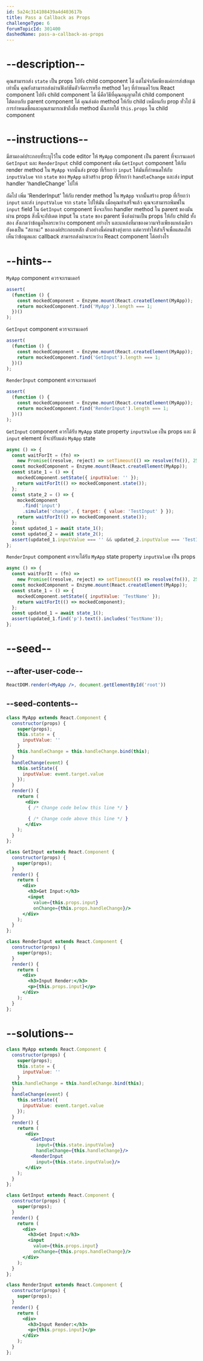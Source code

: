 ```yaml
---
id: 5a24c314108439a4d403617b
title: Pass a Callback as Props
challengeType: 6
forumTopicId: 301400
dashedName: pass-a-callback-as-props
---
```


# --description--

คุณสามารถส่ง `state` เป็น props ไปยัง child component ได้ แต่ไม่จำกัดเพียงแค่การส่งข้อมูลเท่านั้น คุณยังสามารถส่งผ่านฟังก์ชันตัวจัดการหรือ method ใดๆ ที่กำหนดไว้บน React component ไปยัง child component ได้ นี่คือวิธีที่คุณอนุญาตให้ child component โต้ตอบกับ parent component ได้ คุณส่งต่อ method ให้กับ child เหมือนกับ prop ทั่วไป มีการกำหนดชื่อและคุณสามารถเข้าถึงชื่อ method นั้นภายใต้ `this.props` ใน child component

# --instructions--

มีสามองค์ประกอบที่ระบุไว้ใน code editor ให้ `MyApp` component เป็น parent ที่จะเรนเดอร์ `GetInput` และ `RenderInput` child component เพิ่ม `GetInput` component ให้กับ render method ใน `MyApp` จากนั้นส่ง prop ที่เรียกว่า `input` ให้มันที่กำหนดให้กับ `inputValue` จาก `state` ของ `MyApp` แล้วสร้าง prop ที่เรียกว่า `handleChange` และส่ง input handler 'handleChange' ไปให้

ถัดไป เพิ่ม 'RenderInput' ให้กับ render method ใน `MyApp` จากนั้นสร้าง prop ที่เรียกว่า `input` และส่ง `inputValue` จาก `state` ไปให้มัน เมื่อคุณทำเสร็จแล้ว คุณจะสามารถพิมพ์ใน `input` field ใน `GetInput` component ซึ่งจะเรียก handler method ใน parent ของมันผ่าน props สิ่งนี้จะอัปเดต input ใน `state` ของ parent ซึ่งส่งผ่านเป็น props ให้กับ child ทั้งสอง สังเกตว่าข้อมูลไหลระหว่าง component อย่างไร และแหล่งที่มาของความจริงเพียงแหล่งเดียวยังคงเป็น "สถานะ" ขององค์ประกอบหลัก ตัวอย่างนี้ค่อนข้างยุ่งยาก แต่ควรทำให้สำเร็จเพื่อแสดงให้เห็นว่าข้อมูลและ callback สามารถส่งผ่านระหว่าง React component ได้อย่างไร

# --hints--

`MyApp` component ควรจะเรนเดอร์

```js
assert(
  (function () {
    const mockedComponent = Enzyme.mount(React.createElement(MyApp));
    return mockedComponent.find('MyApp').length === 1;
  })()
);
```

`GetInput` component ควรจะเรนเดอร์


```js
assert(
  (function () {
    const mockedComponent = Enzyme.mount(React.createElement(MyApp));
    return mockedComponent.find('GetInput').length === 1;
  })()
);
```

`RenderInput` component ควรจะเรนเดอร์

```js
assert(
  (function () {
    const mockedComponent = Enzyme.mount(React.createElement(MyApp));
    return mockedComponent.find('RenderInput').length === 1;
  })()
);
```

`GetInput` component ควรได้รับ `MyApp` state property `inputValue` เป็น props และ มี `input` element ที่จะปรับแต่ง `MyApp` state

```js
async () => {
  const waitForIt = (fn) =>
    new Promise((resolve, reject) => setTimeout(() => resolve(fn()), 250));
  const mockedComponent = Enzyme.mount(React.createElement(MyApp));
  const state_1 = () => {
    mockedComponent.setState({ inputValue: '' });
    return waitForIt(() => mockedComponent.state());
  };
  const state_2 = () => {
    mockedComponent
      .find('input')
      .simulate('change', { target: { value: 'TestInput' } });
    return waitForIt(() => mockedComponent.state());
  };
  const updated_1 = await state_1();
  const updated_2 = await state_2();
  assert(updated_1.inputValue === '' && updated_2.inputValue === 'TestInput');
};
```

`RenderInput` component ควรจะได้รับ `MyApp` state property `inputValue` เป็น props

```js
async () => {
  const waitForIt = (fn) =>
    new Promise((resolve, reject) => setTimeout(() => resolve(fn()), 250));
  const mockedComponent = Enzyme.mount(React.createElement(MyApp));
  const state_1 = () => {
    mockedComponent.setState({ inputValue: 'TestName' });
    return waitForIt(() => mockedComponent);
  };
  const updated_1 = await state_1();
  assert(updated_1.find('p').text().includes('TestName'));
};
```

# --seed--

## --after-user-code--

```jsx
ReactDOM.render(<MyApp />, document.getElementById('root'))
```

## --seed-contents--

```jsx
class MyApp extends React.Component {
  constructor(props) {
    super(props);
    this.state = {
      inputValue: ''
    }
    this.handleChange = this.handleChange.bind(this);
  }
  handleChange(event) {
    this.setState({
      inputValue: event.target.value
    });
  }
  render() {
    return (
       <div>
        { /* Change code below this line */ }

        { /* Change code above this line */ }
       </div>
    );
  }
};

class GetInput extends React.Component {
  constructor(props) {
    super(props);
  }
  render() {
    return (
      <div>
        <h3>Get Input:</h3>
        <input
          value={this.props.input}
          onChange={this.props.handleChange}/>
      </div>
    );
  }
};

class RenderInput extends React.Component {
  constructor(props) {
    super(props);
  }
  render() {
    return (
      <div>
        <h3>Input Render:</h3>
        <p>{this.props.input}</p>
      </div>
    );
  }
};
```

# --solutions--

```jsx
class MyApp extends React.Component {
  constructor(props) {
    super(props);
    this.state = {
      inputValue: ''
    }
  this.handleChange = this.handleChange.bind(this);
  }
  handleChange(event) {
    this.setState({
      inputValue: event.target.value
    });
  }
  render() {
    return (
       <div>
         <GetInput
           input={this.state.inputValue}
           handleChange={this.handleChange}/>
         <RenderInput
           input={this.state.inputValue}/>
       </div>
    );
  }
};

class GetInput extends React.Component {
  constructor(props) {
    super(props);
  }
  render() {
    return (
      <div>
        <h3>Get Input:</h3>
        <input
          value={this.props.input}
          onChange={this.props.handleChange}/>
      </div>
    );
  }
};

class RenderInput extends React.Component {
  constructor(props) {
    super(props);
  }
  render() {
    return (
      <div>
        <h3>Input Render:</h3>
        <p>{this.props.input}</p>
      </div>
    );
  }
};
```
